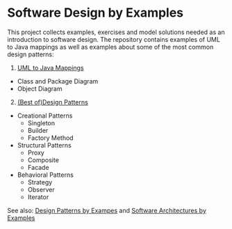 # Software Design by Examples
This project collects examples, exercises and model solutions needed as an introduction to software design.
The repository contains examples of UML to Java mappings as well as examples about some of the most common
design patterns:

1. [UML to Java Mappings](https://github.com/teiniker/teiniker-lectures-softwaredesign/tree/master/uml-to-java)
  * Class and Package Diagram
  * Object Diagram

2. [(Best of)Design Patterns](https://github.com/teiniker/teiniker-lectures-softwaredesign/tree/master/oo-design)
  * Creational Patterns
    - Singleton
    - Builder
    - Factory Method
  * Structural Patterns
    - Proxy
    - Composite
    - Facade    
  * Behavioral Patterns
    - Strategy
    - Observer
    - Iterator

See also: 
[Design Patterns by Exampes](https://github.com/teiniker/teiniker-lectures-designpatterns) and 
[Software Architectures by Examples](https://github.com/teiniker/teiniker-lectures-softwarearchitectures) 
